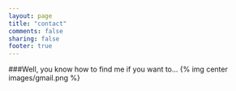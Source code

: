 ```yaml
---
layout: page
title: "contact"
comments: false
sharing: false
footer: true
---
```


###Well, you know how to find me if you want to...
{% img center images/gmail.png %}
